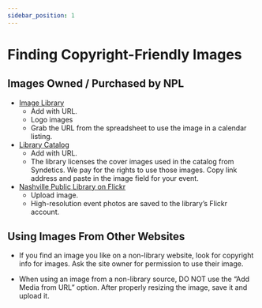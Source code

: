 ```yaml
---
sidebar_position: 1
---
```


# Finding Copyright-Friendly Images

## Images Owned / Purchased by NPL

-	[Image Library](https://docs.google.com/spreadsheets/d/1g40w2ES4x0VxqgmdDq4APNG51L22nyNwBC5kCgpYuh0)
    -	Add with URL.
    -	Logo images
    - Grab the URL from the spreadsheet to use the image in a calendar listing.
-	[Library Catalog](http://catalog.library.nashville.org)
    - Add with URL.
    - The library licenses the cover images used in the catalog from Syndetics. We pay for the rights to use those images. Copy link address and paste in the image field for your event.
-	[Nashville Public Library on Flickr](http://www.flickr.com/photos/nashvillepubliclibrary)
    - Upload image.
    - High-resolution event photos are saved to the library’s Flickr account.
<!-- removing public domain images to match blog guidelines
## Find Public Domain or Creative Commons Images

-	[Flickr Creative Commons](http://www.flickr.com/search/advanced/)
    -	Upload image.
    -	Go to Flickr Advanced Search and type search term(s)
    -	At the bottom of the search form, check the Creative Commons box to limit to images you are free to use without copyright permissions.
-	[Openverse](https://wordpress.org/openverse/)
    -	Upload image.
    - Meta-search of multiple image sites from the Creative Commons project.
    - All Openverse content is under a Creative Commons license or is in the public domain.
- [Wikimedia Commons](http://commons.wikimedia.org)
    - Upload image.
    - Most content can be freely reused, but be sure to read the license information for each image or restrictions on reuse.
-	[Unsplash](https://unsplash.com)
-->
## Using Images From Other Websites

- If you find an image you like on a non-library website, look for copyright info for images. Ask the site owner for permission to use their image.

- When using an image from a non-library source, DO NOT use the “Add Media from URL” option. After properly resizing the image, save it and upload it.
